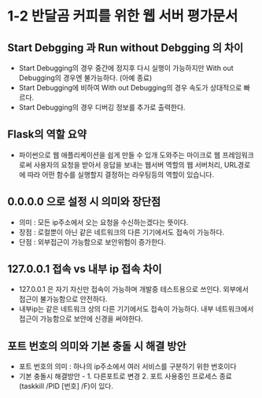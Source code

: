 
# 1-2 반달곰 커피를 위한 웹 서버 평가문서

## Start Debgging 과 Run without Debgging 의 차이

- Start Debugging의 경우 중간에 정지후 다시 실행이 가능하지만 With out Debugging의 경우엔 불가능하다. (아예 종료)
- Start Debugging에 비하여 With out Debugging의 경우 속도가 상대적으로 빠르다.
- Start Debugging의 경우 디버깅 정보를 추가로 출력한다.

## Flask의 역할 요약

- 파이썬으로 웹 애플리케이션을 쉽게 만들 수 있개 도와주는 마이크로 웹 프레임워크로써 사용자의 요청을 받아서 응답을 보내는 웹서버 역할의 웹 서버처리, URL경로에 따라 어떤 함수를 실행할지 결정하는 라우팅등의 역할이 있습니다. 

## 0.0.0.0 으로 설정 시 의미와 장단점

- 의미 : 모든 ip주소에서 오는 요청을 수신하는겠다는 뜻이다.
- 장점 : 로컬뿐이 아닌 같은 네트워크의 다른 기기에서도 접속이 가능하다.
- 단점 : 외부접근이 가능함으로 보안위험이 증가한다.

## 127.0.0.1 접속 vs 내부 ip 접속 차이

- 127.0.0.1 은 자기 자신만 접속이 가능하며 개발중 테스트용으로 쓰인다. 외부에서 접근이 불가능함으로 안전하다.
- 내부ip는 같은 네트워크 상의 다른 기기에서도 접속이 가능하다. 내부 네트워크에서 접근이 가능함으로 보안에 신경을 써야한다.

## 포트 번호의 의미와 기본 충돌 시 해결 방안

- 포트 번호의 의미 : 하나의 ip주소에서 여러 서비스를 구분하기 위한 번호이다
- 기본 충돌시 해결방안 - 1. 다른포트로 변경 2. 포트 사용중인 프로세스 종료(taskkill /PID [번호] /F)이 있다.